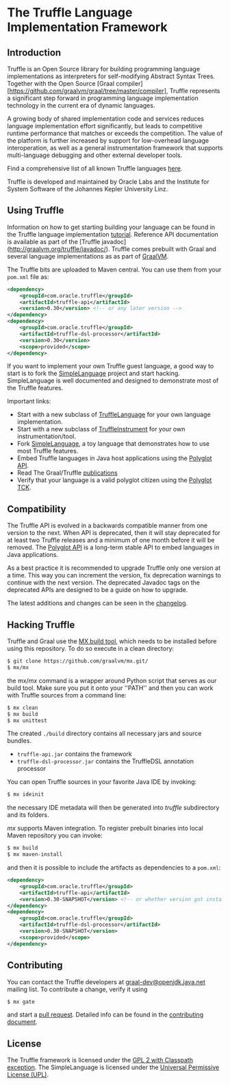 # The Truffle Language Implementation Framework

## Introduction

Truffle is an Open Source library for building programming language implementations as interpreters for self-modifying Abstract Syntax Trees.
Together with the Open Source [Graal compiler][https://github.com/graalvm/graal/tree/master/compiler], Truffle represents a significant step 
forward in programming language implementation technology in the current era of dynamic languages.

A growing  body of shared implementation code and services
reduces language implementation effort significantly, but leads to competitive runtime
performance that matches or exceeds the competition.  The value of the platform is further
increased by support for low-overhead language interoperation, as well as a general instrumentation
framework that supports multi-language debugging and other external developer tools.

Find a comprehensive list of all known Truffle languages [here](./docs/Languages.md).

Truffle is developed and maintained by Oracle Labs and the Institute for System
Software of the Johannes Kepler University Linz.

## Using Truffle

Information on how to get starting building your language can be found in the Truffle language implementation [tutorial](./docs/LanguageTutorial.md).
Reference API documentation is available as part of the [Truffle javadoc] (http://graalvm.org/truffle/javadoc/).
Truffle comes prebuilt with Graal and several language implementations as as part of [GraalVM](http://www.oracle.com/technetwork/oracle-labs/program-languages/overview/).

The Truffle bits are uploaded to Maven central. You can use them from your
`pom.xml` file as:

```xml
<dependency>
    <groupId>com.oracle.truffle</groupId>
    <artifactId>truffle-api</artifactId>
    <version>0.30</version> <!-- or any later version -->
</dependency>
<dependency>
    <groupId>com.oracle.truffle</groupId>
    <artifactId>truffle-dsl-processor</artifactId>
    <version>0.30</version>
    <scope>provided</scope>
</dependency>
```

If you want to implement your own Truffle guest language, a good way to start is to fork the [SimpleLanguage](https://github.com/graalvm/simplelanguage) project and start hacking.
SimpleLanguage is well documented and designed to demonstrate most of the Truffle features.

Important links:
* Start with a new subclass of [TruffleLanguage](http://www.graalvm.org/truffle/javadoc/com/oracle/truffle/api/TruffleLanguage.html) for your own language implementation.
* Start with a new subclass of [TruffleInstrument](http://www.graalvm.org/truffle/javadoc/com/oracle/truffle/api/instrumentation/TruffleInstrument.html) for your own instrumentation/tool.
* Fork [SimpleLanguage](https://github.com/graalvm/simplelanguage), a toy language that demonstrates how to use most Truffle features.
* Embed Truffle languages in Java host applications using the [Polyglot API](../../sdk/docs/PolyglotEmbedding.md).
* Read The Graal/Truffle [publications](../../docs/Publications.md)
* Verify that your language is a valid polyglot citizen using the [Polyglot TCK](./docs/TCK.md).

## Compatibility

The Truffle API is evolved in a backwards compatible manner from one version to the next.
When API is deprecated, then it will stay deprecated for at least two Truffle releases and a minimum of one month before it will be removed.
The [Polyglot API](../../sdk/docs/PolyglotEmbedding.md) is a long-term stable API to embed languages in Java applications.

As a best practice it is recommended to upgrade Truffle only one version at a time.
This way you can increment the version, fix deprecation warnings to continue with the next version.
The deprecated Javadoc tags on the deprecated APIs are designed to be a guide on how to upgrade.

The latest additions and changes can be seen in the [changelog](./CHANGELOG.md). 

## Hacking Truffle

Truffle and Graal use the [MX build tool](https://github.com/graalvm/mx/),
which needs to be installed before using this repository. To do so execute
in a clean directory:

```bash
$ git clone https://github.com/graalvm/mx.git/
$ mx/mx
```

the mx/*mx* command is a wrapper around Python script that serves as our build tool.
Make sure you put it onto your ''PATH'' and then you can work with Truffle
sources from a command line:

```bash
$ mx clean
$ mx build
$ mx unittest
``` 

The created `./build` directory contains all necessary jars and source bundles.

  - `truffle-api.jar` contains the framework
  - `truffle-dsl-processor.jar` contains the TruffleDSL annotation processor

You can open Truffle sources in your favorite Java IDE by invoking:

```bash
$ mx ideinit
```

the necessary IDE metadata will then be generated into *truffle* subdirectory
and its folders.

*mx* supports Maven integration. To register prebuilt binaries into local Maven
repository you can invoke:

```bash
$ mx build
$ mx maven-install
```

and then it is possible to include the artifacts as dependencies to a `pom.xml`:

```xml
<dependency>
    <groupId>com.oracle.truffle</groupId>
    <artifactId>truffle-api</artifactId>
    <version>0.30-SNAPSHOT</version> <!-- or whether version got installed by mx maven-install -->
</dependency>
<dependency>
    <groupId>com.oracle.truffle</groupId>
    <artifactId>truffle-dsl-processor</artifactId>
    <version>0.30-SNAPSHOT</version>
    <scope>provided</scope>
</dependency>
```

## Contributing

You can contact the Truffle developers at graal-dev@openjdk.java.net mailing
list. To contribute a change, verify it using
```bash
$ mx gate
```
and start a [pull request](https://help.github.com/articles/using-pull-requests/).
Detailed info can be found in the [contributing document](CONTRIBUTING.md).

## License

The Truffle framework is licensed under the [GPL 2 with Classpath exception](LICENSE.GPL.md).
The SimpleLanguage is licensed under the [Universal Permissive License (UPL)](http://opensource.org/licenses/UPL).
